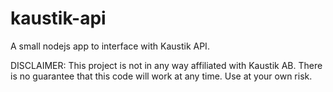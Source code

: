 # kaustik-api
A small nodejs app to interface with Kaustik API.

DISCLAIMER: This project is not in any way affiliated with Kaustik AB. There is no guarantee that this code will work at any time. Use at your own risk.
